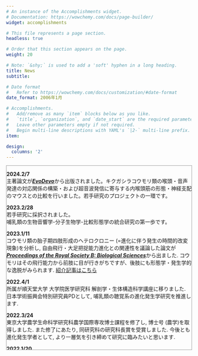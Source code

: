 ```yaml
---
# An instance of the Accomplishments widget.
# Documentation: https://wowchemy.com/docs/page-builder/
widget: accomplishments

# This file represents a page section.
headless: true

# Order that this section appears on the page.
weight: 20

# Note: `&shy;` is used to add a 'soft' hyphen in a long heading.
title: News
subtitle:

# Date format
#   Refer to https://wowchemy.com/docs/customization/#date-format
date_format: 2006年1月

# Accomplishments.
#   Add/remove as many `item` blocks below as you like.
#   `title`, `organization`, and `date_start` are the required parameters.
#   Leave other parameters empty if not required.
#   Begin multi-line descriptions with YAML's `|2-` multi-line prefix.
item:

design:
  columns: '2' 
---
```


<div style="width: 100%; height: 500px; overflow-y: scroll; border: 1px #999999 solid;">



<b>2024.2/7</b><br>
主著論文が<a href="https://evodevojournal.biomedcentral.com/articles/10.1186/s13227-024-00221-7"><b><i>EvoDevo</i></b></a>から出版されました。キクガシラコウモリ類の喉頭・音声発達の対応関係の構築・および超音波発信に寄与する内喉頭筋の形態・神経支配のマウスとの比較を行いました。若手研究のプロジェクトの一環です。

<b>2023.2/28</b><br>
若手研究に採択されました。<br>哺乳類の生物音響学-分子生物学-比較形態学の統合研究の第一歩です。

<b>2023.1/11</b><br>
コウモリ類の胎子期四肢形成のヘテロクロニー (=進化に伴う発生の時間的改変現象)を分析し, 自由飛行・大足把捉能力進化との関連性を議論した論文が<b><i><a href="https://royalsocietypublishing.org/doi/10.1098/rspb.2022.1928">Proceedings of the Royal Society B: Biological Sciences</a></i></b>から出ました. コウモリはその飛行能力から前肢に目が行きがちですが、後肢にも形態学・発生学的な逸脱がみられます. <a href="https://t-nojiri.netlify.app/publication/nojiri_et_al_2023/">紹介記事はこちら</a>


<b>2022.4/1</b><br>
所属が順天堂大学 大学院医学研究科 解剖学・生体構造科学講座に移りました.
日本学術振興会特別研究員PDとして, 哺乳類の聴覚系の進化発生学研究を推進します.

<b>2022.3/24</b><br>
東京大学農学生命科学研究科農学国際専攻博士課程を修了し, 博士号 (農学)を取得しました. また修了にあたり, 同研究科の研究科長賞を受賞しました.
今後とも進化発生学者として, より一層気を引き締めて研究に臨みたいと思います.

<b>2022.1/20</b><br>
日本学術振興会 育志賞を受賞しました. 
コウモリ研究がもっと脚光を浴びるよう, 一層精進します.

〇<a href="https://www.jsps.go.jp/j-ikushi-prize/data/ichiran/12th_ikushi_list_jp.pdf">日本学術振興会 育志賞</a>


<b>2021.8/28 - 31</b><br>
日本哺乳類学会2021で以下のポスター発表を行いました. 
P-042では優秀ポスター賞をいただきました. 

P-042 胎子期発生からひも解くコウモリ類のエコーロケーションの進化的起源
〇野尻 太郎1, Laura A.B. Wilson2, Camilo Lopez-Aguirre3, Vuong, Tu Tan4, 福井 大1, 遠藤 秀紀1, 小薮 大輔5,6（1東京大学, 2オーストラリア国立大学, 3トロント大学, 4ベトナム科学技術アカデミー, 5筑波大学, 6東京医科歯科大学）

P-040 コウモリ類における雄生殖器の三次元比較解剖学的研究
〇JoonHyuk Sohn1, Vuong Tan Tu2, 福井 大3, 野尻 太郎4, 木村 順平1, 小薮 大輔5,6（1ソウル大学 獣医学部, 2Institute of Ecology and Biological Resources, Vietnam Academy of Science and Technology, 3東京大学 北海道演習林, 4東京大学 大学院農学生命科学研究科, 5筑波大学, 6香港市立大学）

P-043 旧世界コウモリ類における喉頭器官の三次元比較解剖と超音波発声の多様性進化
〇Brualla Nicolas1, Laura Wilson2, 野尻 太郎3, Michael Doube1, Vuong Tan Tu4, 福井 大3, 小薮 大輔1,5（1City University of Hong Kong, 2Australian National University, 3東京大学, 4Vietnam Academy of Science and Technology, 5筑波大学）



<b>2021.3/6</b><br>
コウモリ類のエコーロケーションがコウモリ類内で収斂進化していることを比較発生学的に突き止めた主著論文が<b><i><a href="https://www.sciencedirect.com/science/article/pii/S0960982220318959">Current Biology</a></i></b>に掲載されました.
本論文が私の博士論文の核, 学振の研究のゴールとなります.

<a href="https://www.cell.com/current-biology/fulltext/S0960-9822(20)31895-9">Embryonic evidence uncovers convergent origins of laryngeal echolocation in bats.</a>


〇<a href="https://www.a.u-tokyo.ac.jp/topics/topics_20210306-1.html">東京大学プレスリリース</a>

本研究は日本經濟新聞, オーストラリア国営放送ABC, 科学雑誌 The Conversation, コロンビア最大手新聞 El Tiempoにて取り上げられています.


〇<a href="https://www.nikkei.com/article/DGXLRSP606062_U1A300C2000000/">日本經濟新聞</a>

〇<a href="https://theconversation.com/fruit-bats-are-the-only-bats-that-cant-and-never-could-use-echolocation-now-were-closer-to-knowing-why-153721">The Conversation</a>

〇<a href="https://www.eltiempo.com/vida/ciencia/murcielagos-el-colombiano-que-ayudo-a-descifrar-un-viejo-enigma-de-los-mamiferos-voladores-571364?utm_medium=Social&utm_source=Twitter#Echobox=1615123776">El Tiempo</a>


<b>2021.3/9</b><br>
ヘッケルの反復説をコウモリの胎子期頭蓋骨形態形成から再検証した主著論文がJournal of Experimental Zoology Bに掲載されました.

"On the sequence heterochrony of cranial ossification of bats in the light of Haeckel's recapitulation theory. "

https://onlinelibrary.wiley.com/doi/full/10.1002/jez.b.23042



<b>2021.3/8</b><br>
新ステージング手法Standard Event System (SES)に基づいてヒナコウモリの胚発生ステージングおよび蝸牛発生記載を行った主著論文がdevelopmental dynamicsに掲載されました. 
本論文は私の修士論文の第1章を飾った論文になります.

"Embryonic staging of bats with special reference to Vespertilio sinensis and its cochlear development. "

https://anatomypubs.onlinelibrary.wiley.com/doi/epdf/10.1002/dvdy.325



<b>2021.2/8</b><br>

コウモリ類の鼻甲介 nasal turbinateの相同性を発生学的に再検討した共著論文がFrontiers in Cell and Developmental Biologyに掲載されました.

"On the embryonic development of the nasal turbinate homology in bats. "

https://www.frontiersin.org/articles/10.3389/fcell.2021.613545/abstract


<b>2020.10/19</b><br>

日本産キクガシラコウモリ類 Rhinolophus ferrumequinumの雄生殖器形態を記載した共著論文がJournal of Mammalian Evolutionに掲載されました.

"Three-dimensional and histological observations on male genital organs of greater horseshoe bat, Rhinolophus ferrumequinum. "

https://link.springer.com/article/10.1007/s10914-020-09525-6



<b>2020.4/1 - 6/30</b><br>

新潟県でコキクガシラコウモリRhinolophus cornutusの調査を行いました.


<b>2020.3/1 - 3/10</b><br>

ベトナムでコウモリ類の調査を行いました (ホーチミン).


<b>2019.10/15 - 11/15</b><br>

研究出張で香港に滞在しました.


<b>2019.7/27 - 8/3</b><br>

国際コウモリ学会でタイに滞在しました (プーケット).


<b>2019.7/19 - 7/26</b><br>

国際脊椎動物形態学会 (ICVM)でチェコに滞在しました (プラハ).


<b>2019. 4/1</b><br>

東京大学 農学生命科学研究科 / 総合研究博物館の博士課程に進学しました.

日本学術振興会 特別研究員 (DC1) として, 修士課程に引き続きコウモリ類の進化発生学研究を推進します.


<b>2019. 3/31</b><br>

北海道大学 環境科学院 修士課程を修了しました. 

同研究科の修士論文最優秀賞を受賞しました.


<b>2019. 3/15-19</b><br>

日本生態学会で兵庫県に滞在しました (神戸国際展示場). 


<b>2018. 10/12</b><br>

日本学術振興会特別研究員 (DC1)に面接免除で採用内定.
コウモリ類のエコーロケーションの進化的起源の解明を目指します.


<b>2018. 3/14-18</b><br>

日本生態学会でポスター発表しました (札幌コンベンションセンター).


<b>2018. 2/28</b><br>
ベトナム産キクガシラコウモリ類 Rhinolophus thomasiの頭骨 & 蝸牛発生を記載した主著論文がJournal of Morphologyに掲載されました.

"Prenatal cranial bone development of Thomas's horseshoe bat (Rhinolophus thomasi): with special reference to petrosal morphology. "

https://onlinelibrary.wiley.com/doi/abs/10.1002/jmor.20813




</div>






